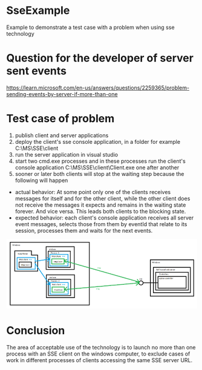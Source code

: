 # SseExample
Example to demonstrate a test case with a problem when using sse technology

# Question for the developer of server sent events 
https://learn.microsoft.com/en-us/answers/questions/2259365/problem-sending-events-by-server-if-more-than-one

# Test case of problem
1) publish client and server applications
2) deploy the client's sse console application, in a folder for example C:\MS\SSE\client
3) run the server application in visual studio
4) start two cmd.exe processes and in these processes run the client's console application C:\MS\SSE\client\Client.exe one after another
5) sooner or later both clients will stop at the waiting step because the following will happen
- actual behavior: At some point only one of the clients receives messages for itself and for the other client, while the other client does not receive the messages it expects and remains in the waiting state forever. And vice versa. This leads both clients to the blocking state.
- expected behavior: each client's console application receives all server event messages, selects those from them by eventId that relate to its session, processes them and waits for the next events.

![Figure 1](sse_problem.png)

# Conclusion
The area of ​​acceptable use of the technology is to launch no more than one process with an SSE client on the windows computer, to exclude cases of work in different processes of clients accessing the same SSE server URL.
